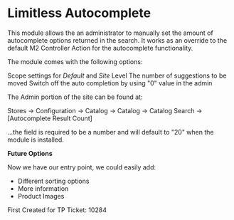 # Limitless Autocomplete

This module allows the an administrator to manually set the amount of autocomplete options returned in the search. It works as an override to the default M2 Controller Action for the autocomplete functionality.

The module comes with the following options:

Scope settings for _Default_ and _Site_ Level
The number of suggestions to be moved
Switch off the auto completion by using "0" value in the admin

The Admin portion of the site can be found at:

Stores -> Configuration -> Catalog -> Catalog -> Catalog Search -> [Autocomplete Result Count]

...the field is required to be a number and will default to "20" when the module is installed.

**Future Options**

Now we have our entry point, we could easily add:

* Different sorting options
* More information
* Product Images

First Created for TP Ticket: 10284
